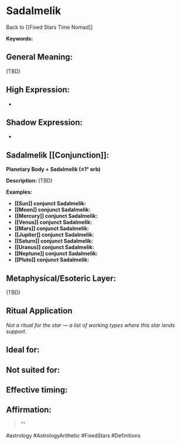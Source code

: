 # Sadalmelik

Back to [[Fixed Stars Time Nomad]]

**Keywords:** 

## General Meaning:
(TBD)

## High Expression:
- 

## Shadow Expression:
- 

## Sadalmelik [[Conjunction]]:

**Planetary Body + Sadalmelik (≤1° orb)**

**Description:**
(TBD)

**Examples:**
- **[[Sun]] conjunct Sadalmelik:** 
- **[[Moon]] conjunct Sadalmelik:** 
- **[[Mercury]] conjunct Sadalmelik:** 
- **[[Venus]] conjunct Sadalmelik:** 
- **[[Mars]] conjunct Sadalmelik:** 
- **[[Jupiter]] conjunct Sadalmelik:** 
- **[[Saturn]] conjunct Sadalmelik:** 
- **[[Uranus]] conjunct Sadalmelik:** 
- **[[Neptune]] conjunct Sadalmelik:** 
- **[[Pluto]] conjunct Sadalmelik:** 

## Metaphysical/Esoteric Layer:
(TBD)

## Ritual Application
*Not a ritual for the star — a list of working types where this star lends support.*

**Ideal for:**
- 
**Not suited for:**
- 
**Effective timing:**
- 

## Affirmation:

> ""

#astrology #AstrologyArithetic #FixedStars #Definitions
